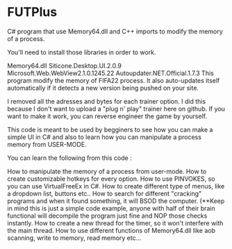 # FUTPlus


C# program that use Memory64.dll and C++ imports to modify the memory of a process.

You'll need to install those libraries in order to work.

Memory64.dll
Siticone.Desktop.UI.2.0.9
Microsoft.Web.WebView2.1.0.1245.22
Autoupdater.NET.Official.1.7.3
This program modify the memory of FIFA22 process. It also auto-updates itself automatically if it detects a new version being pushed on your site.

I removed all the adresses and bytes for each trainer option. I did this because I don't want to upload a "plug n' play" trainer here on github. If you want to make it work, you can reverse engineer the game by yourself.

This code is meant to be used by begginers to see how you can make a simple UI in C# and also to learn how you can manipulate a process memory from USER-MODE.

You can learn the following from this code :

How to manipulate the memory of a process from user-mode.
How to create customizable hotkeys for every option.
How to use PINVOKES, so you can use VirtualFreeEx in C#.
How to create different type of menus, like a dropdown list, buttons etc..
How to search for different "cracking" programs and when it found something, it will BSOD the computer. (**Keep in mind this is just a simple code example, anyone with half of their brain functional will decompile the program just fine and NOP those checks instantly.
How to create a new thread for the timer, so it won't interfere with the main thread.
How to use different functions of Memory64.dll like aob scanning, write to memory, read memory etc...

